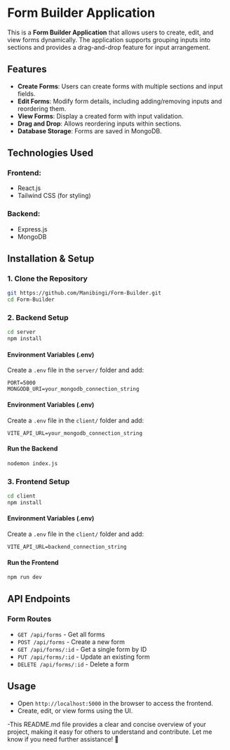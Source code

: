 # Form Builder Application

This is a **Form Builder Application** that allows users to create, edit, and view forms dynamically. The application supports grouping inputs into sections and provides a drag-and-drop feature for input arrangement.

## Features

- **Create Forms**: Users can create forms with multiple sections and input fields.
- **Edit Forms**: Modify form details, including adding/removing inputs and reordering them.
- **View Forms**: Display a created form with input validation.
- **Drag and Drop**: Allows reordering inputs within sections.
- **Database Storage**: Forms are saved in MongoDB.

## Technologies Used

### **Frontend:**

- React.js
- Tailwind CSS (for styling)

### **Backend:**

- Express.js
- MongoDB

## Installation & Setup

### **1. Clone the Repository**

```bash
git https://github.com/Manibingi/Form-Builder.git
cd Form-Builder
```

### **2. Backend Setup**

```bash
cd server
npm install
```

#### **Environment Variables (.env)**

Create a `.env` file in the `server/` folder and add:

```
PORT=5000
MONGODB_URI=your_mongodb_connection_string
```

#### **Environment Variables (.env)**

Create a `.env` file in the `client/` folder and add:

```
VITE_API_URL=your_mongodb_connection_string
```

#### **Run the Backend**

```bash
nodemon index.js
```

### **3. Frontend Setup**

```bash
cd client
npm install
```

#### **Environment Variables (.env)**

Create a `.env` file in the `client/` folder and add:

```
VITE_API_URL=backend_connection_string
```

#### **Run the Frontend**

```bash
npm run dev
```

## API Endpoints

### **Form Routes**

- `GET /api/forms` - Get all forms
- `POST /api/forms` - Create a new form
- `GET /api/forms/:id` - Get a single form by ID
- `PUT /api/forms/:id` - Update an existing form
- `DELETE /api/forms/:id` - Delete a form

## Usage

- Open `http://localhost:5000` in the browser to access the frontend.
- Create, edit, or view forms using the UI.

-This README.md file provides a clear and concise overview of your project, making it easy for others to understand and contribute. Let me know if you need further assistance! 🚀
